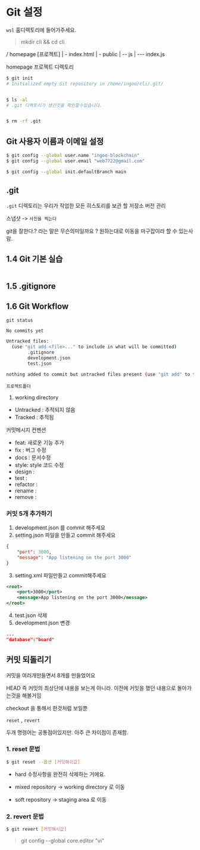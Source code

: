 # Git 설정

`wsl` 홈디렉토리에 들어가주세요.

> mkdir cli && cd cli

/ homepage [프로젝트]
| - index.html
| - public
| -- js
| --- index.js

homepage 프로젝트 디렉토리

```sh
$ git init
# Initialized empty Git repository in /home/ingoo/cli/.git/


$ ls -al
# .git 디렉토리가 생긴것을 확인할수있습니다.


$ rm -rf .git
```

## Git 사용자 이름과 이메일 설정

```sh
$ git config --global user.name "ingoo-blockchain"
$ git config --global user.email "web7722@gmail.com"

$ git config --global init.defaultBranch main
```

## .git

`.git` 디렉토리는 우리가 작업한 모든 히스토리를 보관 할 저장소
버전 관리

스냅샷 -> `사진을 찍는다`

git을 잘한다.? 라는 말은 무슨의미일까요 ?
원하는대로 이동을 마구잡이라 할 수 있는사람.

## 1.4 Git 기본 실습

```sh

```

## 1.5 .gitignore

## 1.6 Git Workflow

`git status`

```sh
No commits yet

Untracked files:
  (use "git add <file>..." to include in what will be committed)
        .gitignore
        development.json
        test.json

nothing added to commit but untracked files present (use "git add" to trac
```

`프로젝트폴더`

1. working directory

-   Untracked : 추적되지 않음
-   Tracked : 추적됨

커밋메시지 컨벤션

-   feat: 새로운 기능 추가
-   fix : 버그 수정
-   docs : 문서수정
-   style: style 코드 수정
-   design :
-   test :
-   refactor :
-   rename :
-   remove :

### 커밋 5개 추가하기

1. development.json 를 commit 해주세요
2. setting.json 파일을 만들고 commit 해주세요

```json
{
    "port": 3000,
    "message": "App listening on the port 3000"
}
```

3. setting.xml 파일만들고 commit해주세요

```xml
<root>
    <port>3000</port>
    <message>App listening on the port 3000</message>
</root>
```

4. test.json 삭제
5. development.json 변경

```json
...
"database":"board"
```

## 커밋 되돌리기

커밋을 여러개만들면서 8개를 만들었어요

HEAD 즉 커밋의 최상단에 내용을 보는게 아니라.
이전에 커밋을 했던 내용으로 돌아가는것을 해볼거임

checkout 을 통해서 한것처럼 보일뿐

`reset` , `revert`

두개 명령어는 공통점이있지만.
아주 큰 차이점이 존재함.

### 1. reset 문법

```sh
$ git reset --옵션 [커밋해쉬값]
```

-   hard
    수정사항을 완전히 삭제하는 거에요.

-   mixed
    repository -> working directory 로 이동

-   soft
    repository -> staging area 로 이동

### 2. revert 문법

```sh
$ git revert [커밋해시값]
```

> git config --global core.editor "vi"
